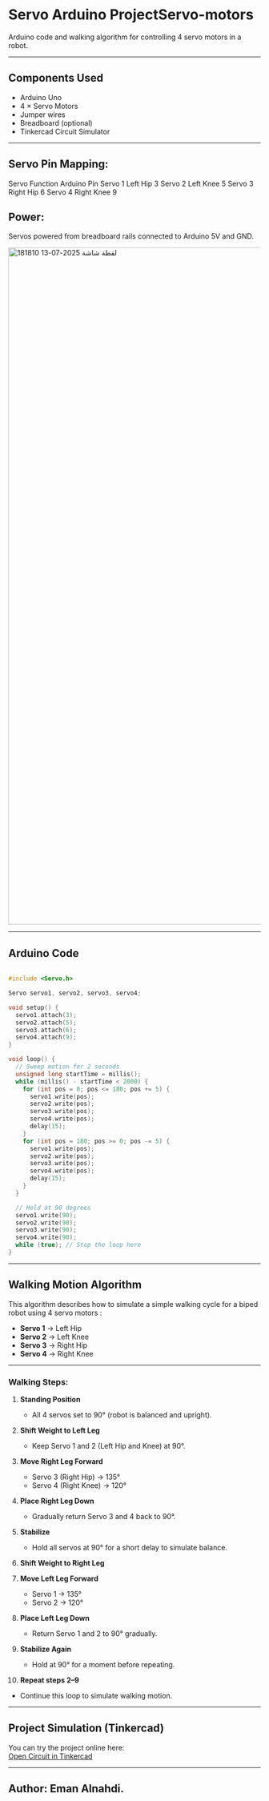 # Servo Arduino ProjectServo-motors
Arduino code and walking algorithm for controlling 4 servo motors in a robot.

---

## Components Used

- Arduino Uno
- 4 × Servo Motors
- Jumper wires
- Breadboard (optional)
- Tinkercad Circuit Simulator

---
## Servo Pin Mapping:
Servo	Function	Arduino Pin
Servo 1	Left Hip	3
Servo 2	Left Knee	5
Servo 3	Right Hip	6
Servo 4	Right Knee	9
## Power:
Servos powered from breadboard rails connected to Arduino 5V and GND.

<img width="2147" height="1353" alt="لقطة شاشة 2025-07-13 181810" src="https://github.com/user-attachments/assets/6bd41dbc-8bba-4a8a-9a37-6dbcfd55b665" />

---

## Arduino Code
```cpp

#include <Servo.h>

Servo servo1, servo2, servo3, servo4;

void setup() {
  servo1.attach(3);
  servo2.attach(5);
  servo3.attach(6);
  servo4.attach(9);
}

void loop() {
  // Sweep motion for 2 seconds
  unsigned long startTime = millis();
  while (millis() - startTime < 2000) {
    for (int pos = 0; pos <= 180; pos += 5) {
      servo1.write(pos);
      servo2.write(pos);
      servo3.write(pos);
      servo4.write(pos);
      delay(15);
    }
    for (int pos = 180; pos >= 0; pos -= 5) {
      servo1.write(pos);
      servo2.write(pos);
      servo3.write(pos);
      servo4.write(pos);
      delay(15);
    }
  }

  // Hold at 90 degrees
  servo1.write(90);
  servo2.write(90);
  servo3.write(90);
  servo4.write(90);
  while (true); // Stop the loop here
}
```
---

## Walking Motion Algorithm

This algorithm describes how to simulate a simple walking cycle for a biped robot using 4 servo motors :

- **Servo 1** → Left Hip  
- **Servo 2** → Left Knee  
- **Servo 3** → Right Hip  
- **Servo 4** → Right Knee

---

###  Walking Steps:

1. **Standing Position**  
   - All 4 servos set to 90° (robot is balanced and upright).

2. **Shift Weight to Left Leg**  
   - Keep Servo 1 and 2 (Left Hip and Knee) at 90°.

3. **Move Right Leg Forward**  
   - Servo 3 (Right Hip) → 135°  
   - Servo 4 (Right Knee) → 120°

4. **Place Right Leg Down**  
   - Gradually return Servo 3 and 4 back to 90°.

5. **Stabilize**  
   - Hold all servos at 90° for a short delay to simulate balance.

6. **Shift Weight to Right Leg**

7. **Move Left Leg Forward**  
   - Servo 1 → 135°  
   - Servo 2 → 120°

8. **Place Left Leg Down**  
   - Return Servo 1 and 2 to 90° gradually.

9. **Stabilize Again**  
   - Hold at 90° for a moment before repeating.

10. **Repeat steps 2–9**  
   - Continue this loop to simulate walking motion.

---

##  Project Simulation (Tinkercad)

You can try the project online here:  
[Open Circuit in Tinkercad](https://www.tinkercad.com/things/9MHjAkKUmXJ-fantastic-maimu)

---

 ## Author: Eman Alnahdi.

